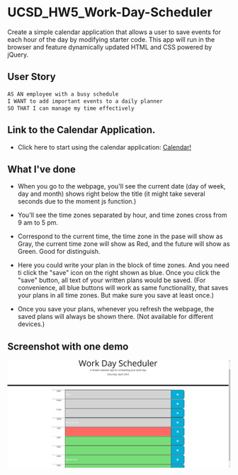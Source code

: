 # UCSD_HW5_Work-Day-Scheduler
Create a simple calendar application that allows a user to save events for each hour of the day by modifying starter code. This app will run in the browser and feature dynamically updated HTML and CSS powered by jQuery.

## User Story

```
AS AN employee with a busy schedule
I WANT to add important events to a daily planner
SO THAT I can manage my time effectively
```

## Link to the Calendar Application.

* Click here to start using the calendar application: [Calendar!](https://hengyu89.github.io/UCSD_HW5_Work-Day-Scheduler/)

## What I've done

* When you go to the webpage, you'll see the current date (day of week, day and month) shows right below the title (it might take several seconds due to the moment js function.)

* You'll see the time zones separated by hour, and time zones cross from 9 am to 5 pm.

* Correspond to the current time, the time zone in the pase will show as Gray, the current time zone will show as Red, and the future will show as Green. Good for distinguish.

* Here you could write your plan in the block of time zones. And you need ti click the "save" icon on the right shown as blue. Once you click the "save" button, all text of your written plans would be saved. (For convenience, all blue buttons will work as same functionality, that saves your plans in all time zones. But make sure you save at least once.)

* Once you save your plans, whenever you refresh the webpage, the saved plans will always be shown there. (Not available for different devices.)

## Screenshot with one demo

![This is the demo of webpage when I click the calendar application at 13:00.](./assets/images/demo1.png)